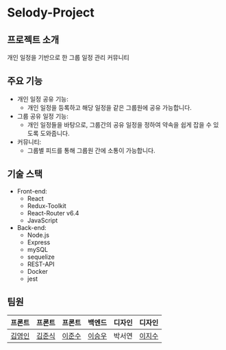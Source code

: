 # Selody-Project

## 프로젝트 소개

개인 일정을 기반으로 한 그룹 일정 관리 커뮤니티

## 주요 기능

- 개인 일정 공유 기능:
    - 개인 일정을 등록하고 해당 일정을 같은 그룹원에 공유 가능합니다.
- 그룹 공유 일정 기능:
    - 개인 일정들을 바탕으로, 그룹간의 공유 일정을 정하여 약속을 쉽게 잡을 수 있도록 도와줍니다.
- 커뮤니티:
    - 그룹별 피드를 통해 그룹원 간에 소통이 가능합니다. 

## 기술 스택

- Front-end:
  - React
  - Redux-Toolkit
  - React-Router v6.4
  - JavaScript
- Back-end:
  - Node.js
  - Express
  - mySQL
  - sequelize
  - REST-API
  - Docker
  - jest

## 팀원
| 프론트 | 프론트 | 프론트 | 백엔드 | 디자인 | 디자인 |
| --- | --- | --- | --- | --- | --- |
| [김영인](https://github.com/kimyoungyin) | [김준식](https://github.com/sikkzz) | [이준수](https://github.com/2Junsu) | [이승우](https://github.com/GGANCC1) | 박서연 | [이지수](https://github.com/dlwltn4123) |

